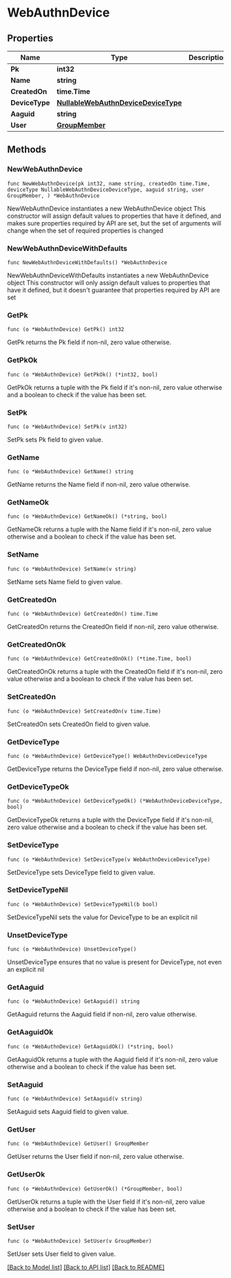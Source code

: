 # WebAuthnDevice

## Properties

Name | Type | Description | Notes
------------ | ------------- | ------------- | -------------
**Pk** | **int32** |  | [readonly] 
**Name** | **string** |  | 
**CreatedOn** | **time.Time** |  | [readonly] 
**DeviceType** | [**NullableWebAuthnDeviceDeviceType**](WebAuthnDeviceDeviceType.md) |  | 
**Aaguid** | **string** |  | [readonly] 
**User** | [**GroupMember**](GroupMember.md) |  | [readonly] 

## Methods

### NewWebAuthnDevice

`func NewWebAuthnDevice(pk int32, name string, createdOn time.Time, deviceType NullableWebAuthnDeviceDeviceType, aaguid string, user GroupMember, ) *WebAuthnDevice`

NewWebAuthnDevice instantiates a new WebAuthnDevice object
This constructor will assign default values to properties that have it defined,
and makes sure properties required by API are set, but the set of arguments
will change when the set of required properties is changed

### NewWebAuthnDeviceWithDefaults

`func NewWebAuthnDeviceWithDefaults() *WebAuthnDevice`

NewWebAuthnDeviceWithDefaults instantiates a new WebAuthnDevice object
This constructor will only assign default values to properties that have it defined,
but it doesn't guarantee that properties required by API are set

### GetPk

`func (o *WebAuthnDevice) GetPk() int32`

GetPk returns the Pk field if non-nil, zero value otherwise.

### GetPkOk

`func (o *WebAuthnDevice) GetPkOk() (*int32, bool)`

GetPkOk returns a tuple with the Pk field if it's non-nil, zero value otherwise
and a boolean to check if the value has been set.

### SetPk

`func (o *WebAuthnDevice) SetPk(v int32)`

SetPk sets Pk field to given value.


### GetName

`func (o *WebAuthnDevice) GetName() string`

GetName returns the Name field if non-nil, zero value otherwise.

### GetNameOk

`func (o *WebAuthnDevice) GetNameOk() (*string, bool)`

GetNameOk returns a tuple with the Name field if it's non-nil, zero value otherwise
and a boolean to check if the value has been set.

### SetName

`func (o *WebAuthnDevice) SetName(v string)`

SetName sets Name field to given value.


### GetCreatedOn

`func (o *WebAuthnDevice) GetCreatedOn() time.Time`

GetCreatedOn returns the CreatedOn field if non-nil, zero value otherwise.

### GetCreatedOnOk

`func (o *WebAuthnDevice) GetCreatedOnOk() (*time.Time, bool)`

GetCreatedOnOk returns a tuple with the CreatedOn field if it's non-nil, zero value otherwise
and a boolean to check if the value has been set.

### SetCreatedOn

`func (o *WebAuthnDevice) SetCreatedOn(v time.Time)`

SetCreatedOn sets CreatedOn field to given value.


### GetDeviceType

`func (o *WebAuthnDevice) GetDeviceType() WebAuthnDeviceDeviceType`

GetDeviceType returns the DeviceType field if non-nil, zero value otherwise.

### GetDeviceTypeOk

`func (o *WebAuthnDevice) GetDeviceTypeOk() (*WebAuthnDeviceDeviceType, bool)`

GetDeviceTypeOk returns a tuple with the DeviceType field if it's non-nil, zero value otherwise
and a boolean to check if the value has been set.

### SetDeviceType

`func (o *WebAuthnDevice) SetDeviceType(v WebAuthnDeviceDeviceType)`

SetDeviceType sets DeviceType field to given value.


### SetDeviceTypeNil

`func (o *WebAuthnDevice) SetDeviceTypeNil(b bool)`

 SetDeviceTypeNil sets the value for DeviceType to be an explicit nil

### UnsetDeviceType
`func (o *WebAuthnDevice) UnsetDeviceType()`

UnsetDeviceType ensures that no value is present for DeviceType, not even an explicit nil
### GetAaguid

`func (o *WebAuthnDevice) GetAaguid() string`

GetAaguid returns the Aaguid field if non-nil, zero value otherwise.

### GetAaguidOk

`func (o *WebAuthnDevice) GetAaguidOk() (*string, bool)`

GetAaguidOk returns a tuple with the Aaguid field if it's non-nil, zero value otherwise
and a boolean to check if the value has been set.

### SetAaguid

`func (o *WebAuthnDevice) SetAaguid(v string)`

SetAaguid sets Aaguid field to given value.


### GetUser

`func (o *WebAuthnDevice) GetUser() GroupMember`

GetUser returns the User field if non-nil, zero value otherwise.

### GetUserOk

`func (o *WebAuthnDevice) GetUserOk() (*GroupMember, bool)`

GetUserOk returns a tuple with the User field if it's non-nil, zero value otherwise
and a boolean to check if the value has been set.

### SetUser

`func (o *WebAuthnDevice) SetUser(v GroupMember)`

SetUser sets User field to given value.



[[Back to Model list]](../README.md#documentation-for-models) [[Back to API list]](../README.md#documentation-for-api-endpoints) [[Back to README]](../README.md)


